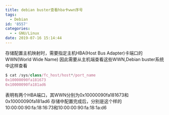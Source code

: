 ```yaml
---
title: debian buster查看hba卡wwn序号
tags:
  - Debian
id: '8557'
categories:
  - - GNU/Linux
date: 2019-07-16 15:14:44
---
```



<!-- more -->
存储配置主机映射时，需要指定主机HBA(Host Bus Adapter)卡端口的WWN(World Wide Name)
因此需要从主机端查看这些WWN,Debian buster系统中这样查看
```js
$ cat /sys/class/fc_host/host*/port_name
0x10000090fa181673
0x10000090fa181ad6
```
表明有两个HBA端口，其WWN分别为0x10000090fa181673和0x10000090fa181ad6
存储中配置完成后，分别是这个样的10:00:00:90:fa:18:16:73和10:00:00:90:fa:18:1a:d6